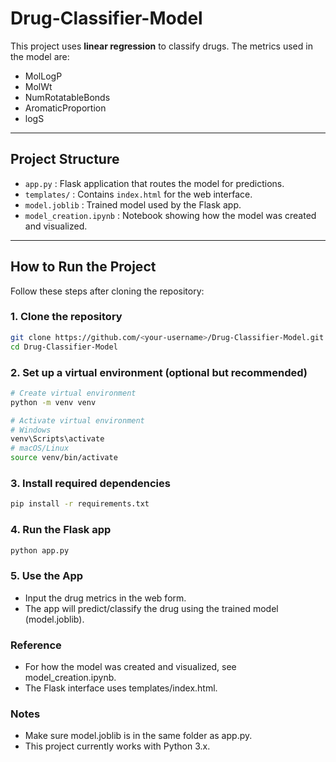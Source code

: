 # Drug-Classifier-Model

This project uses **linear regression** to classify drugs. The metrics used in the model are:

- MolLogP
- MolWt
- NumRotatableBonds
- AromaticProportion
- logS

---

## Project Structure

- `app.py` : Flask application that routes the model for predictions.
- `templates/` : Contains `index.html` for the web interface.
- `model.joblib` : Trained model used by the Flask app.
- `model_creation.ipynb` : Notebook showing how the model was created and visualized.

---

## How to Run the Project

Follow these steps after cloning the repository:

### 1. Clone the repository

```bash
git clone https://github.com/<your-username>/Drug-Classifier-Model.git
cd Drug-Classifier-Model
```
### 2. Set up a virtual environment (optional but recommended)

```bash
# Create virtual environment
python -m venv venv

# Activate virtual environment
# Windows
venv\Scripts\activate
# macOS/Linux
source venv/bin/activate
```

### 3. Install required dependencies

```bash
pip install -r requirements.txt
```

### 4. Run the Flask app

```bash
python app.py
```
### 5. Use the App

- Input the drug metrics in the web form.
- The app will predict/classify the drug using the trained model (model.joblib).

### Reference

- For how the model was created and visualized, see model_creation.ipynb.
- The Flask interface uses templates/index.html.

### Notes

- Make sure model.joblib is in the same folder as app.py.
- This project currently works with Python 3.x.